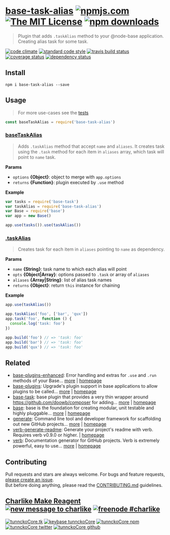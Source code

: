 # [base-task-alias][author-www-url] [![npmjs.com][npmjs-img]][npmjs-url] [![The MIT License][license-img]][license-url] [![npm downloads][downloads-img]][downloads-url] 

> Plugin that adds `.taskAlias` method to your @node-base application. Creating alias task for some task.

[![code climate][codeclimate-img]][codeclimate-url] [![standard code style][standard-img]][standard-url] [![travis build status][travis-img]][travis-url] [![coverage status][coveralls-img]][coveralls-url] [![dependency status][david-img]][david-url]

## Install
```
npm i base-task-alias --save
```

## Usage
> For more use-cases see the [tests](./test.js)

```js
const baseTaskAlias = require('base-task-alias')
```

### [baseTaskAlias](index.js#L41)
> Adds `.taskAlias` method that accept `name` and `aliases`. It creates task using the `.task` method for each item in `aliases` array, which task will point to `name` task.

**Params**

* `options` **{Object}**: object to merge with `app.options`    
* `returns` **{Function}**: plugin executed by `.use` method  

**Example**

```js
var tasks = require('base-task')
var taskAlias = require('base-task-alias')
var Base = require('base')
var app = new Base()

app.use(tasks()).use(taskAlias())
```

### [.taskAlias](index.js#L75)
> Creates task for each item in `aliases` pointing to `name` as dependency.

**Params**

* `name` **{String}**: task name to which each alias will point    
* `opts` **{Object|Array}**: options passed to `.task` or array of `aliases`    
* `aliases` **{Array|String}**: list of alias task names    
* `returns` **{Object}**: return `this` instance for chaining  

**Example**

```js
app.use(taskAlias())

app.taskAlias('foo', ['bar', 'qux'])
app.task('foo', function () {
  console.log('task: foo')
})

app.build('foo') // => 'task: foo'
app.build('bar') // => 'task: foo'
app.build('qux') // => 'task: foo'
```

## Related
- [base-plugins-enhanced](https://www.npmjs.com/package/base-plugins-enhanced): Error handling and extras for `.use` and `.run` methods of your Base… [more](https://github.com/tunnckocore/base-plugins-enhanced#readme) | [homepage](https://github.com/tunnckocore/base-plugins-enhanced#readme "Error handling and extras for `.use` and `.run` methods of your Base apps. Modifies `.use` method to be able to 1) accept array of functions, 2) options object as second argument. Emits `error` event if some plugin fails.")
- [base-plugins](https://www.npmjs.com/package/base-plugins): Upgrade's plugin support in base applications to allow plugins to be called… [more](https://github.com/node-base/base-plugins) | [homepage](https://github.com/node-base/base-plugins "Upgrade's plugin support in base applications to allow plugins to be called any time after init.")
- [base-task](https://www.npmjs.com/package/base-task): base plugin that provides a very thin wrapper around <https://github.com/doowb/composer> for adding… [more](https://github.com/node-base/base-task) | [homepage](https://github.com/node-base/base-task "base plugin that provides a very thin wrapper around <https://github.com/doowb/composer> for adding task methods to your application.")
- [base](https://www.npmjs.com/package/base): base is the foundation for creating modular, unit testable and highly pluggable… [more](https://github.com/node-base/base) | [homepage](https://github.com/node-base/base "base is the foundation for creating modular, unit testable and highly pluggable node.js applications, starting with a handful of common methods, like `set`, `get`, `del` and `use`.")
- [generate](https://www.npmjs.com/package/generate): Command line tool and developer framework for scaffolding out new GitHub projects… [more](https://github.com/generate/generate) | [homepage](https://github.com/generate/generate "Command line tool and developer framework for scaffolding out new GitHub projects. Generate offers the robustness and configurability of Yeoman, the expressiveness and simplicity of Slush, and more powerful flow control and composability than either.")
- [verb-generate-readme](https://www.npmjs.com/package/verb-generate-readme): Generate your project's readme with verb. Requires verb v0.9.0 or higher. | [homepage](https://github.com/verbose/verb-generate-readme "Generate your project's readme with verb. Requires verb v0.9.0 or higher.")
- [verb](https://www.npmjs.com/package/verb): Documentation generator for GitHub projects. Verb is extremely powerful, easy to use… [more](https://github.com/verbose/verb) | [homepage](https://github.com/verbose/verb "Documentation generator for GitHub projects. Verb is extremely powerful, easy to use, and is used on hundreds of projects of all sizes to generate everything from API docs to readmes.")

## Contributing
Pull requests and stars are always welcome. For bugs and feature requests, [please create an issue](https://github.com/tunnckoCore/base-task-alias/issues/new).  
But before doing anything, please read the [CONTRIBUTING.md](./CONTRIBUTING.md) guidelines.

## [Charlike Make Reagent](http://j.mp/1stW47C) [![new message to charlike][new-message-img]][new-message-url] [![freenode #charlike][freenode-img]][freenode-url]

[![tunnckoCore.tk][author-www-img]][author-www-url] [![keybase tunnckoCore][keybase-img]][keybase-url] [![tunnckoCore npm][author-npm-img]][author-npm-url] [![tunnckoCore twitter][author-twitter-img]][author-twitter-url] [![tunnckoCore github][author-github-img]][author-github-url]

[npmjs-url]: https://www.npmjs.com/package/base-task-alias
[npmjs-img]: https://img.shields.io/npm/v/base-task-alias.svg?label=base-task-alias

[license-url]: https://github.com/tunnckoCore/base-task-alias/blob/master/LICENSE
[license-img]: https://img.shields.io/npm/l/base-task-alias.svg

[downloads-url]: https://www.npmjs.com/package/base-task-alias
[downloads-img]: https://img.shields.io/npm/dm/base-task-alias.svg

[codeclimate-url]: https://codeclimate.com/github/tunnckoCore/base-task-alias
[codeclimate-img]: https://img.shields.io/codeclimate/github/tunnckoCore/base-task-alias.svg

[travis-url]: https://travis-ci.org/tunnckoCore/base-task-alias
[travis-img]: https://img.shields.io/travis/tunnckoCore/base-task-alias/master.svg

[coveralls-url]: https://coveralls.io/r/tunnckoCore/base-task-alias
[coveralls-img]: https://img.shields.io/coveralls/tunnckoCore/base-task-alias.svg

[david-url]: https://david-dm.org/tunnckoCore/base-task-alias
[david-img]: https://img.shields.io/david/tunnckoCore/base-task-alias.svg

[standard-url]: https://github.com/feross/standard
[standard-img]: https://img.shields.io/badge/code%20style-standard-brightgreen.svg

[author-www-url]: http://www.tunnckocore.tk
[author-www-img]: https://img.shields.io/badge/www-tunnckocore.tk-fe7d37.svg

[keybase-url]: https://keybase.io/tunnckocore
[keybase-img]: https://img.shields.io/badge/keybase-tunnckocore-8a7967.svg

[author-npm-url]: https://www.npmjs.com/~tunnckocore
[author-npm-img]: https://img.shields.io/badge/npm-~tunnckocore-cb3837.svg

[author-twitter-url]: https://twitter.com/tunnckoCore
[author-twitter-img]: https://img.shields.io/badge/twitter-@tunnckoCore-55acee.svg

[author-github-url]: https://github.com/tunnckoCore
[author-github-img]: https://img.shields.io/badge/github-@tunnckoCore-4183c4.svg

[freenode-url]: http://webchat.freenode.net/?channels=charlike
[freenode-img]: https://img.shields.io/badge/freenode-%23charlike-5654a4.svg

[new-message-url]: https://github.com/tunnckoCore/ama
[new-message-img]: https://img.shields.io/badge/ask%20me-anything-green.svg

